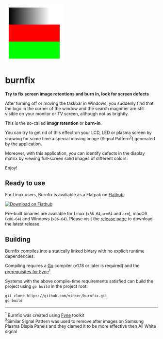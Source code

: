 ![appIcon](burnfix.svg)

# burnfix

**Try to fix screen image retentions and burn in, look for screen defects**

After turning off or moving the taskbar in Windows, you suddenly find that the logo in the corner of the window and the search magnifier are still visible on your monitor or TV screen, although not as brightly.

This is the so-called **imagr retention** or **burn-in**.

You can try to get rid of this effect on your LCD, LED or plasma screen by showing for some time a special moving image (Signal Pattern<sup>2</sup>) generated by the application.

Moreover, with this application, you can identify defects in the display matrix by viewing full-screen solid images of different colors. 

Enjoy!  

## Ready to use

For Linux users, Burnfix is  avaliable as a Flatpak on [Flathub](https://flathub.org/apps/io.github.vinser.burnfix):

<a href='https://flathub.org/apps/details/io.github.vinser.burnfix'><img width='200' alt='Download on Flathub' src='https://dl.flathub.org/assets/badges/flathub-badge-en.svg'/></a>

Pre-built binaries are available for Linux (`x86-64`,`arm64` and `arm`), macOS (`x86-64`) and Windows (`x86-64`). Please visit the [release page](https://github.com/vinser/burnfix/releases) to download the latest release.

## Building

Burnfix compiles into a statically linked binary with no explicit runtime dependencies. 

Compiling requires a [Go](https://go.dev) compiler (v1.18 or later is required) and the [prerequisites for Fyne](https://developer.fyne.io/started/)<sup>1</sup>.

Systems with the above compile-time requirements satisfied can build the project using `go build` in the project root:
```
git clone https://github.com/vinser/burnfix.git
go build
```
---
<sup>1</sup> Burnfix was created using [Fyne](https://fyne.io) toolkit  
<sup>2</sup>Similar Signal Pattern was used to remove after images on Samsung Plasma Displa Panels and they clamed it to be more effective then All White signal 

